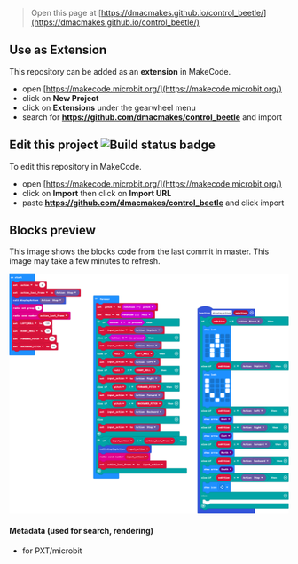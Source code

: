
> Open this page at [https://dmacmakes.github.io/control_beetle/](https://dmacmakes.github.io/control_beetle/)

## Use as Extension

This repository can be added as an **extension** in MakeCode.

* open [https://makecode.microbit.org/](https://makecode.microbit.org/)
* click on **New Project**
* click on **Extensions** under the gearwheel menu
* search for **https://github.com/dmacmakes/control_beetle** and import

## Edit this project ![Build status badge](https://github.com/dmacmakes/control_beetle/workflows/MakeCode/badge.svg)

To edit this repository in MakeCode.

* open [https://makecode.microbit.org/](https://makecode.microbit.org/)
* click on **Import** then click on **Import URL**
* paste **https://github.com/dmacmakes/control_beetle** and click import

## Blocks preview

This image shows the blocks code from the last commit in master.
This image may take a few minutes to refresh.

![A rendered view of the blocks](https://github.com/dmacmakes/control_beetle/raw/master/.github/makecode/blocks.png)

#### Metadata (used for search, rendering)

* for PXT/microbit
<script src="https://makecode.com/gh-pages-embed.js"></script><script>makeCodeRender("{{ site.makecode.home_url }}", "{{ site.github.owner_name }}/{{ site.github.repository_name }}");</script>
